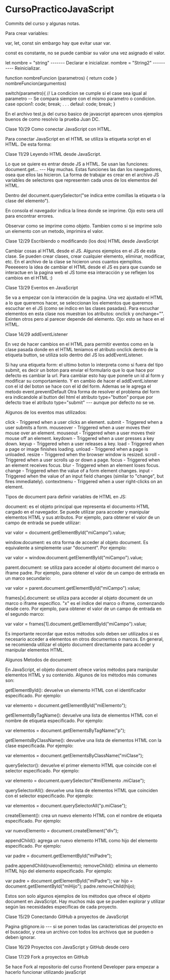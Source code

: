 # CursoPracticoJavaScript
Commits del curso y algunas notas.

Para crear variables:

var, let, const sin embargo hay que evitar usar var.

const es constante, no se puede cambiar su valor una vez asignado el valor.

let nombre = "string" ------- Declarar e inicializar.
nombre = "String2" ---------- Reinicializar.


function nombreFuncion (parametros) {
    return code
}
nombreFuncion(argumentos)


switch(parametro){      // La condicion se cumple si el case sea igual al parametro -- Se compara siempre con el mismo parametro o condicion.
    case opcion1:
    code;
    break;
    .
    .
    .
    defaul:
    code;
    break;
}

En el archivo test.js del curso basico de javascript aparecen unos ejemplos buenos de como resolvio la prueba Juan DC.



Clase 10/29
Como conectar JavaScript con HTML.

Para conectar JavaScript en el HTML se utiliza la etiqueta script en el HTML. De esta forma:
    <script src="rutaDelArchivoJS"></script>



Clase 11/29
Leyendo HTML desde JavaScript.

Lo que se quiere es entrar desde JS a HTML.
Se usan las funciones: document.get... --- Hay muchas.
Estas funciones las dan los navegadores, osea que ellos las hicieron.
La forma de trabajar es crear en el archivo JS variables de selectores que representen cada unos de los elementos del HTML.

Dentro del document.querySelector("se indica entre comillas la etiqueta o la clase del elemento").

En consola el navegador indica la linea donde se imprime. Ojo esto sera util para encontrar errores.

Observar como se imprime como objeto. Tambien como si se imprime solo un elemento con un metodo, imprimira el valor.



Clase 12/29
Escribiendo o modificando (los dos) HTML desde JavaScript

Cambiar cosas al HTML desde el JS.
Algunos ejemplos en el JS de esta clase. Se pueden crear clases, crear cualquier elemento, eliminar, modificar, etc. En el archivo de la clase se hicieron unos cuantos ejemplitos.
Peeeeeero la idea de cambiar el HTML desde el JS es para que cuando se interactue en la pagina web el JS tome esa interacción y se reflejen los cambios en el HTML :)



Clase 13/29
Eventos en JavaScript

Se va a empezar con la interacción de la pagina.
Una vez ajustado el HTML a lo que queremos hacer, se seleccionan los elementos que queremos escuchar en el JS (como se indico en las clases pasadas).
Para escuchar elementos en esta clase nos muestran los atributos: onclick y onchange="". Exinten otros pero al parecer depende del elemento. Ojo: esto se hace en el HTML.



Clase 14/29
addEventListener

En vez de hacer cambios en el HTML para permitir eventos como en la clase pasada donde en el HTML teniamos el atributo onclick dentro de la etiqueta button, se utiliza solo dentro del JS los addEventListener.

Si hay una etiqueta form: el ultimo boton lo interpreta como si fuera del tipo submit, es decir un boton para enviar el formulario que lo que hace por defecto es cambiar la url.
Para cambiar esto hay que ponerle un id al form y modificar su comportamiento. Y en cambio de hacer el addEventListener con el id del boton se hace con el id del form. Ademas se le agrega el metodo event.preventDefault
Otra forma de resolver el problema del form era indicandole al button del html el atributo type="button" porque por defecto trae el atributo type="submit" --- aunque por defecto no se ve.

Algunos de los eventos mas utilizados:

click - Triggered when a user clicks an element.
submit - Triggered when a user submits a form.
mouseover - Triggered when a user moves their mouse over an element.
mouseout - Triggered when a user moves their mouse off an element.
keydown - Triggered when a user presses a key down.
keyup - Triggered when a user releases a key.
load - Triggered when a page or image finishes loading.
unload - Triggered when a page is unloaded.
resize - Triggered when the browser window is resized.
scroll - Triggered when a user scrolls up or down a page.
focus - Triggered when an element receives focus.
blur - Triggered when an element loses focus.
change - Triggered when the value of a form element changes.
input - Triggered when the value of an input field changes (similar to "change", but fires immediately).
contextmenu - Triggered when a user right-clicks on an element.



Tipos de document para definir variables de HTML en JS:

document: es el objeto principal que representa el documento HTML cargado en el navegador. Se puede utilizar para acceder y manipular elementos HTML y sus atributos. Por ejemplo, para obtener el valor de un campo de entrada se puede utilizar:

var valor = document.getElementById("miCampo").value;

window.document: es otra forma de acceder al objeto document. Es equivalente a simplemente usar "document". Por ejemplo:

var valor = window.document.getElementById("miCampo").value;

parent.document: se utiliza para acceder al objeto document del marco o iframe padre. Por ejemplo, para obtener el valor de un campo de entrada en un marco secundario:

var valor = parent.document.getElementById("miCampo").value;

frames[x].document: se utiliza para acceder al objeto document de un marco o iframe específico. "x" es el índice del marco o iframe, comenzando desde cero. Por ejemplo, para obtener el valor de un campo de entrada en el segundo marco:

var valor = frames[1].document.getElementById("miCampo").value;

Es importante recordar que estos métodos solo deben ser utilizados si es necesario acceder a elementos en otros documentos o marcos. En general, se recomienda utilizar el objeto document directamente para acceder y manipular elementos HTML.


Algunos Metodos de document:

En JavaScript, el objeto document ofrece varios métodos para manipular elementos HTML y su contenido. Algunos de los métodos más comunes son:

getElementById(): devuelve un elemento HTML con el identificador especificado. Por ejemplo:

var elemento = document.getElementById("miElemento");

getElementsByTagName(): devuelve una lista de elementos HTML con el nombre de etiqueta especificado. Por ejemplo:

var elementos = document.getElementsByTagName("p");

getElementsByClassName(): devuelve una lista de elementos HTML con la clase especificada. Por ejemplo:

var elementos = document.getElementsByClassName("miClase");

querySelector(): devuelve el primer elemento HTML que coincide con el selector especificado. Por ejemplo:

var elemento = document.querySelector("#miElemento .miClase");

querySelectorAll(): devuelve una lista de elementos HTML que coinciden con el selector especificado. Por ejemplo:

var elementos = document.querySelectorAll("p.miClase");

createElement(): crea un nuevo elemento HTML con el nombre de etiqueta especificado. Por ejemplo:

var nuevoElemento = document.createElement("div");

appendChild(): agrega un nuevo elemento HTML como hijo del elemento especificado. Por ejemplo:

var padre = document.getElementById("miPadre");

padre.appendChild(nuevoElemento);
removeChild(): elimina un elemento HTML hijo del elemento especificado. Por ejemplo:

var padre = document.getElementById("miPadre");
var hijo = document.getElementById("miHijo");
padre.removeChild(hijo);


Estos son solo algunos ejemplos de los métodos que ofrece el objeto document en JavaScript. Hay muchos más que se pueden explorar y utilizar según las necesidades específicas de cada proyecto.



Clase 15/29
Conectando GitHub a proyectos de JavaScript

Pagina gitignore.io --- si se ponen todas las caracteristicas del proyecto en el buscador, y crea un archivo con todos los archivos que se pueden o deben ignorar.



Clase 16/29
Proyectos con JavaScript y GitHub desde cero


Clase 17/29
Fork a proyectos en GitHub

Se hace Fork al repositorio del curso Frontend Developer para empezar a hacerlo funcionar utilizando javaScript
